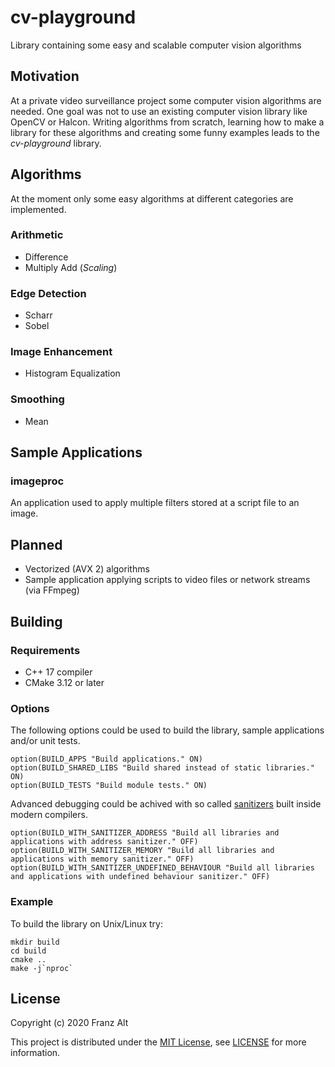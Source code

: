 # cv-playground

Library containing some easy and scalable computer vision algorithms

## Motivation

At a private video surveillance project some computer vision algorithms are needed. One goal was not to use an existing computer vision library like OpenCV or Halcon. Writing algorithms from scratch, learning how to make a library for these algorithms and creating some funny examples leads to the *cv-playground* library.

## Algorithms

At the moment only some easy algorithms at different categories are implemented.

### Arithmetic

* Difference
* Multiply Add (*Scaling*)

### Edge Detection

* Scharr
* Sobel

### Image Enhancement

* Histogram Equalization

### Smoothing

* Mean

## Sample Applications

### imageproc

An application used to apply multiple filters stored at a script file to an image.

## Planned

* Vectorized (AVX 2) algorithms
* Sample application applying scripts to video files or network streams (via FFmpeg)

## Building

### Requirements

* C++ 17 compiler
* CMake 3.12 or later

### Options

The following options could be used to build the library, sample applications and/or unit tests.

    option(BUILD_APPS "Build applications." ON)
    option(BUILD_SHARED_LIBS "Build shared instead of static libraries." ON)
    option(BUILD_TESTS "Build module tests." ON)

Advanced debugging could be achived with so called [sanitizers](https://hpc-wiki.info/hpc/Compiler_Sanitizers) built inside modern compilers.
    
    option(BUILD_WITH_SANITIZER_ADDRESS "Build all libraries and applications with address sanitizer." OFF)
    option(BUILD_WITH_SANITIZER_MEMORY "Build all libraries and applications with memory sanitizer." OFF)
    option(BUILD_WITH_SANITIZER_UNDEFINED_BEHAVIOUR "Build all libraries and applications with undefined behaviour sanitizer." OFF)

### Example

To build the library on Unix/Linux try:

    mkdir build
    cd build
    cmake ..
    make -j`nproc`

## License

Copyright (c) 2020 Franz Alt

This project is distributed under the [MIT License](https://opensource.org/licenses/MIT), see [LICENSE](./LICENSE) for more information.
